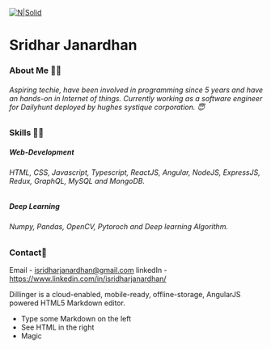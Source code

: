 [![N|Solid](https://wallpapercave.com/wp/wp2936933.jpg)](https://nodesource.com/products/nsolid) 
# Sridhar Janardhan
### About Me 🙋‍♂️
###### Aspiring techie, have been involved in programming since 5 years and have an hands-on in Internet of things. Currently working as a software engineer for Dailyhunt deployed by hughes systique corporation. 😇

### Skills 👨‍💻️
##### Web-Development
###### HTML, CSS, Javascript, Typescript, ReactJS, Angular, NodeJS, ExpressJS, Redux, GraphQL, MySQL and MongoDB. 

##### Deep Learning
###### Numpy, Pandas, OpenCV, Pytoroch and Deep learning Algorithm. 

### Contact📱
Email - isridharjanardhan@gmail.com
linkedIn - https://www.linkedin.com/in/isridharjanardhan/️


Dillinger is a cloud-enabled, mobile-ready, offline-storage, AngularJS powered HTML5 Markdown editor.

  - Type some Markdown on the left
  - See HTML in the right
  - Magic
